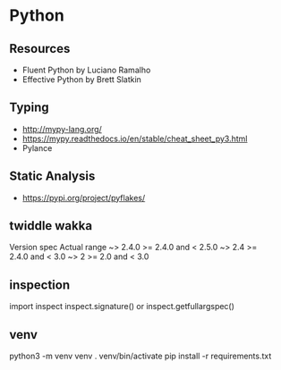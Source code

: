 # Python

## Resources 

* Fluent Python by Luciano Ramalho
* Effective Python by Brett Slatkin

## Typing

* http://mypy-lang.org/
* https://mypy.readthedocs.io/en/stable/cheat_sheet_py3.html
* Pylance

## Static Analysis

* https://pypi.org/project/pyflakes/

## twiddle wakka

Version spec	Actual range
~> 2.4.0	>= 2.4.0 and < 2.5.0
~> 2.4	>= 2.4.0 and < 3.0
~> 2	>= 2.0 and < 3.0

## inspection

import inspect
inspect.signature() or inspect.getfullargspec()

## venv

python3 -m venv venv
. venv/bin/activate
pip install -r requirements.txt 
